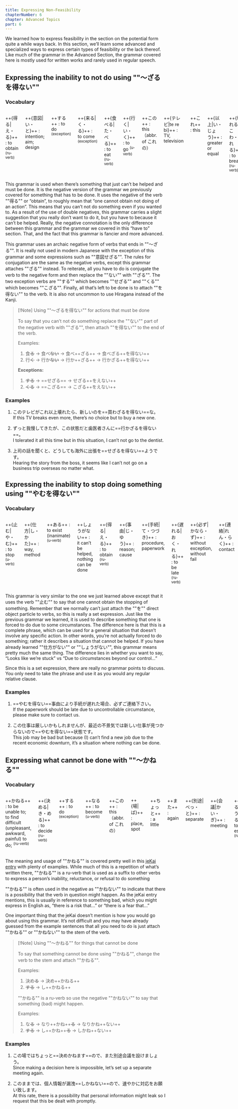 ```yaml
---
title: Expressing Non-Feasibility
chapterNumber: 6
chapter: Advanced Topics
part: 6
---
```


We learned how to express feasibility in the section on the potential form quite a while ways back. In this section, we’ll learn some advanced and specialized ways to express certain types of feasibility or the lack thereof. Like much of the grammar in the Advanced Section, the grammar covered here is mostly used for written works and rarely used in regular speech.

## Expressing the inability to not do using ""～ざるを得ない""

### Vocabulary

<div class="columns">

++{得る|え・る}++
: to obtain <sup>(ru-verb)</sup>

++{意図|い・と}++
: intention; aim; design

++する++
: to do <sup>(exception)</sup>

++{来る|く・る}++
: to come <sup>(exception)</sup>

++{食べる|た・べる}++
: to eat <sup>(ru-verb)</sup>

++{行く|い・く}++
: to go <sup>(u-verb)</sup>

++この++
: this （abbr. of これの）

++{テレビ|te re bi}++
: TV, television

++これ++
: this

++{以上|い・じょう}++
: greater or equal

++{壊れる|こわ・れる}++
: to break <sup>(ru-verb)</sup>

++{新しい|あたら・しい}++
: new <sup>(i-adj)</sup>

++{買う|か・う}++
: to buy <sup>(u-verb)</sup>

++ずっと++
: the whole time, all along

++{我慢|が・まん}++
: tolerance; self-control

++{状態|じょう・たい}++
: situation

++{歯医者|は・い・しゃ}++
: dentist

++{上司|じょう・し}++
: superior; boss

++{話|はなし}++
: story

++{聞く|き・く}++
: to ask; to listen <sup>(u-verb)</sup>

++どうしても++
: by any means, no matter what

++{海外|かい・がい}++
: overseas

</div>

This grammar is used when there’s something that just can’t be helped and must be done. It is the negative version of the grammar we previously covered for something that has to be done. It uses the negative of the verb ""得る"" or “obtain”, to roughly mean that “one cannot obtain not doing of an action”. This means that you can’t not do something even if you wanted to. As a result of the use of double negatives, this grammar carries a slight suggestion that you really don’t want to do it, but you have to because it can’t be helped. Really, the negative connotation is the only difference between this grammar and the grammar we covered in this “have to” section. That, and the fact that this grammar is fancier and more advanced.

This grammar uses an archaic negative form of verbs that ends in ""～ざる"". It is really not used in modern Japanese with the exception of this grammar and some expressions such as ""意図せざる"". The rules for conjugation are the same as the negative verbs, except this grammar attaches ""ざる"" instead. To reiterate, all you have to do is conjugate the verb to the negative form and then replace the ""ない"" with ""ざる"". The two exception verbs are ""する"" which becomes ""せざる"" and ""くる"" which becomes ""こざる"". Finally, all that’s left to be done is to attach ""を得ない"" to the verb. It is also not uncommon to use Hiragana instead of the Kanji.

> [!Note] Using ""～ざるを得ない"" for actions that must be done
>
> To say that you can’t not do something replace the ""ない"" part of the negative verb with ""ざる"", then attach ""を得ない"" to the end of the verb.
>
> Examples:
>
> 1. 食~~る~~ → 食べ~~ない~~ → 食べ++ざる++ → 食べざる++を得ない++
> 1. 行~~く~~ → 行か~~ない~~ → 行か++ざる++ → 行かざる++を得ない++
>
> **Exceptions:**
>
> 1. ~~する~~ → ==せざる== → せざる++をえない++
> 1. ~~くる~~ → ==こざる== → こざる++をえない++

### Examples

1. このテレビがこれ以上壊れたら、新しいのを==買わざるを得ない==な。  
   If this TV breaks even more, there’s no choice but to buy a new one.

1. ずっと我慢してきたが、この状態だと歯医者さんに==行かざるを得ない==。  
   I tolerated it all this time but in this situation, I can’t not go to the dentist.

1. 上司の話を聞くと、どうしても海外に出張を==せざるを得ない==ようです。  
   Hearing the story from the boss, it seems like I can’t not go on a business trip overseas no matter what.

## Expressing the inability to stop doing something using ""やむを得ない""

### Vocabulary

<div class="columns">

++{止む|や・む}++
: to stop <sup>(u-verb)</sup>

++{仕方|し・かた}++
: way, method

++ある++
: to exist (inanimate) <sup>(u-verb)</sup>

++しょうがない++
: it can’t be helped, nothing can be done

++{得る|え・る}++
: to obtain <sup>(ru-verb)</sup>

++{事由|じ・ゆう}++
: reason; cause

++{手続|て・つづき}++
: procedure, paperwork

++{遅れる|おく・れる}++
: to be late <sup>(ru-verb)</sup>

++{必ず|かなら・ず}++
: without exception, without fail

++{連絡|れん・らく}++
: contact

++この++
: this （abbr. of これの）

++{仕事|し・ごと}++
: job

++{厳しい|きび・しい}++
: strict <sup>(i-adj)</sup>

++{最近|さい・きん}++
: recent; lately

++{不景気|ふ・けい・き}++
: recession, depression

++{新しい|あたら・しい}++
: new <sup>(i-adj)</sup>

++{見つかる|み・つかる}++
: to be found <sup>(u-verb)</sup>

++{状態|じょう・たい}++
: situation

</div>

This grammar is very similar to the one we just learned above except that it uses the verb ""止む"" to say that one cannot obtain the stopping of something. Remember that we normally can’t just attach the ""を"" direct object particle to verbs, so this is really a set expression. Just like the previous grammar we learned, it is used to describe something that one is forced to do due to some circumstances. The difference here is that this is a complete phrase, which can be used for a general situation that doesn’t involve any specific action. In other words, you’re not actually forced to do something; rather it describes a situation that cannot be helped. If you have already learned ""仕方がない"" or ""しょうがない"", this grammar means pretty much the same thing. The difference lies in whether you want to say, “Looks like we’re stuck” vs “Due to circumstances beyond our control…”

Since this is a set expression, there are really no grammar points to discuss. You only need to take the phrase and use it as you would any regular relative clause.

### Examples

1. ==やむを得ない==事由により手続が遅れた場合、必ずご連絡下さい。  
   If the paperwork should be late due to uncontrollable circumstance, please make sure to contact us.

1. この仕事は厳しいかもしれませんが、最近の不景気では新しい仕事が見つからないので==やむを得ない==状態です。  
   This job may be bad but because (I) can’t find a new job due to the recent economic downturn, it’s a situation where nothing can be done.

## Expressing what cannot be done with ""～かねる""

### Vocabulary

<div class="columns">

++かねる++
: to be unable to; to find difficult (unpleasant, awkward, painful) to do; <sup>(ru-verb)</sup>

++{決める|き・める}++
: to decide <sup>(ru-verb)</sup>

++する++
: to do <sup>(exception)</sup>

++なる++
: to become <sup>(u-verb)</sup>

++この++
: this （abbr. of これの）

++{場|ば}++
: place, spot

++ちょっと++
: a little

++また++
: again

++{別途|べっ・と}++
: separate

++{会議|かい・ぎ}++
: meeting

++{設ける|もう・ける}++
: to establish <sup>(ru-verb)</sup>

++{個人|こ・じん}++
: personal

++{情報|じょう・ほう}++
: information

++{漏洩|ろう・えい}++
: disclosure; leakage

++{速やか|すみ・やか}++
: speedy; prompt <sup>(na-adj)</sup>

++{対応|たい・おう}++
: dealing with; support

++{願う|ねが・う}++
: to wish; to request <sup>(u-verb)</sup>

++{致す|いた・す}++
: to do (humble) <sup>(u-verb)</sup>

</div>

The meaning and usage of ""かねる"" is covered pretty well in this [jeKai entry](http://www.jekai.org/entries/aa/00/np/aa00np03.htm) with plenty of examples. While much of this is a repetition of what’s written there, ""かねる"" is a ru-verb that is used as a suffix to other verbs to express a person’s inability, reluctance, or refusal to do something

""かねる"" is often used in the negative as ""かねない"" to indicate that there is a possibility that the verb in question might happen. As the jeKai entry mentions, this is usually in reference to something bad, which you might express in English as, “there is a risk that…” or “there is a fear that…”

One important thing that the jeKai doesn’t mention is how you would go about using this grammar. It’s not difficult and you may have already guessed from the example sentences that all you need to do is just attach ""かねる"" or ""かねない"" to the stem of the verb.

> [!Note] Using ""～かねる"" for things that cannot be done
>
> To say that something cannot be done using ""かねる"", change the verb to the stem and attach ""かねる"".
>
> Examples:
>
> 1. 決め~~る~~ → 決め++かねる++
> 1. ~~する~~ → し++かねる++
>
> ""かねる"" is a ru-verb so use the negative ""かねない"" to say that something (bad) might happen.
>
> Examples:
>
> 1. な~~る~~ → なり++かね++~~る~~ → なりかね++ない++
> 1. ~~する~~ → し++かね++~~る~~ → しかね++ない++

### Examples

1. この場ではちょっと==決めかねます==ので、また別途会議を設けましょう。  
   Since making a decision here is impossible, let’s set up a separate meeting again.

1. このままでは、個人情報が漏洩==しかねない==ので、速やかに対応をお願い致します。  
   At this rate, there is a possibility that personal information might leak so I request that this be dealt with promptly.
